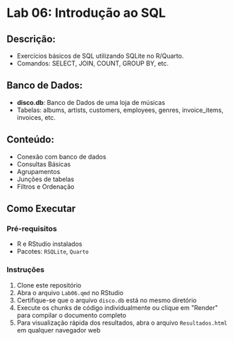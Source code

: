 # Lab 06: Introdução ao SQL
## Descrição:
- Exercícios básicos de SQL utilizando SQLite no R/Quarto.
- Comandos: SELECT, JOIN, COUNT, GROUP BY, etc.

## Banco de Dados:
- **disco.db**: Banco de Dados de uma loja de músicas
- Tabelas: albums, artists, customers, employees, genres, invoice_items, invoices, etc.

## Conteúdo:
- Conexão com banco de dados
- Consultas Básicas
- Agrupamentos
- Junções de tabelas
- Filtros e Ordenação

## Como Executar

### Pré-requisitos
- R e RStudio instalados
- Pacotes: `RSQLite`, `Quarto`

### Instruções
1. Clone este repositório
2. Abra o arquivo `Lab06.qmd` no RStudio
3. Certifique-se que o arquivo `disco.db` está no mesmo diretório
4. Execute os chunks de código individualmente ou clique em "Render" para compilar o documento completo
5. Para visualização rápida dos resultados, abra o arquivo `Resultados.html` em qualquer navegador web
